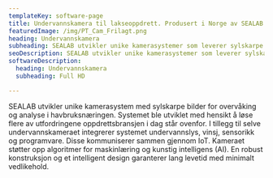 ```yaml
---
templateKey: software-page
title: Undervannskamera til lakseoppdrett. Produsert i Norge av SEALAB
featuredImage: /img/PT_Cam_Frilagt.png
heading: Undervannskamera
subheading: SEALAB utvikler unike kamerasystemer som leverer sylskarpe bilder av laks og merd til ditt kontrollrom. Systemene integrerer kamera, lys, sensorikk, mekanikk og programvare som kommuniserer sammen (IoT).
seoDescription: SEALAB utvikler unike kamerasystemer som leverer sylskarpe bilder av laks og merd til ditt kontrollrom. Systemene integrerer kamera, lys, sensorikk, mekanikk og programvare som kommuniserer sammen (IoT).
softwareDescription: 
  heading: Undervannskamera
  subheading: Full HD

---
```

SEALAB utvikler unike kamerasystem med sylskarpe bilder for overvåking og analyse i havbruksnæringen. Systemet ble utviklet med hensikt å løse flere av utfordringene oppdrettsbransjen i dag står ovenfor. 
I tillegg til selve undervannskameraet integrerer systemet undervannslys, vinsj, sensorikk og programvare. Disse kommuniserer sammen gjennom IoT. Kameraet støtter opp algoritmer for maskinlæring og kunstig intelligens (AI). En robust konstruksjon og et intelligent design garanterer lang levetid med minimalt vedlikehold. 

<!-- Video dag:(Legg til videoklipp fra gammel hjemmeside)
Undervannskameraet kan vinkles i alle retninger og vinsjen gir deg enkelt mulighet til å manøvrere både fram, tilbake, opp og ned i hele merdens dybde.
Video natt:(Legg til videoklipp fra gammel hjemmeside)
Ved hjelp av SEALABs kraftige LED-lys oppnår man et sylskarpt bilde også på dypet eller på nattestid. Undervannslyset er montert 40cm over kameraet, og følger det dermed uansett posisjon. -->